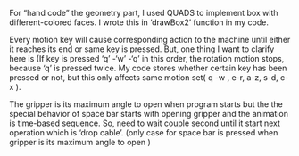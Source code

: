 For “hand code” the geometry part, I used QUADS to implement box with different-colored faces. I wrote this in ‘drawBox2’ function in my code.  

Every motion key will cause corresponding action to the machine until either it reaches its end or same key is pressed. But, one thing I want to clarify here is (If key is pressed ‘q’ -‘w’ -‘q’ in this order,  the rotation motion stops, because ‘q’ is pressed twice. My code stores whether certain key has been pressed or not, but this only affects same motion set( q -w   ,    e-r,      a-z,     s-d,     c-x ). 

The gripper is its maximum angle to open when program starts but the the special behavior of space bar starts with opening gripper and the animation is time-based sequence. So, need to wait couple second until it start next operation which is ‘drop cable’.  (only case for space bar is pressed when gripper is its maximum angle to open )


